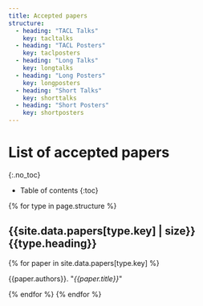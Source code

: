 ```yaml
---
title: Accepted papers
structure:
  - heading: "TACL Talks"
    key: tacltalks
  - heading: "TACL Posters"
    key: taclposters
  - heading: "Long Talks"
    key: longtalks
  - heading: "Long Posters"
    key: longposters
  - heading: "Short Talks"
    key: shorttalks
  - heading: "Short Posters"
    key: shortposters
---
```


# List of accepted papers
{:.no_toc}

* Table of contents 
{:toc}

{% for type in page.structure %}

## {{site.data.papers[type.key] | size}} {{type.heading}}

{% for paper in site.data.papers[type.key] %}

{{paper.authors}}. "*{{paper.title}}*"

{% endfor %}
{% endfor %}


